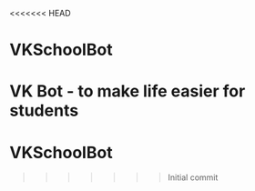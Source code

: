<<<<<<< HEAD
# VKSchoolBot
VK Bot - to make life easier for students
=======
# VKSchoolBot
>>>>>>> Initial commit
